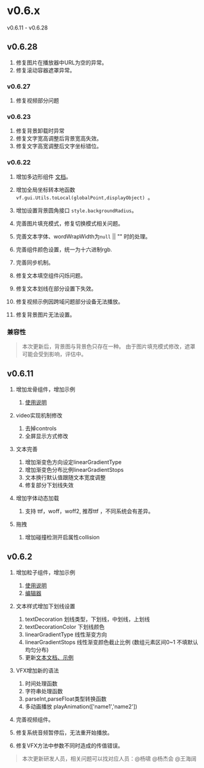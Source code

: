# v0.6.x

v0.6.11 - v0.6.28

## v0.6.28

1. 修复图片在播放器中URL为空的异常。
1. 修复滚动容器遮罩异常。

### v0.6.27

1. 修复视频部分问题

###  v0.6.23

1. 修复背景卸载时异常
1. 修复文字宽高调整后背景宽高失效。
1. 修复文字高宽调整后文字坐标错位。

###  v0.6.22

1. 增加多边形组件 [文档](https://vipkid-edu.github.io/vf-docs/gui/star.html#%E5%B1%9E%E6%80%A7)。
1. 增加全局坐标转本地函数 `vf.gui.Utils.toLocal(globalPoint,displayObject) `。
1. 增加设置背景圆角接口 `style.backgroundRadius`。

1. 完善图片填充模式，修复切换模式相关问题。
1. 完善文本字体、wordWrapWidth为`null` || "" 时的处理。
1. 完善组件颜色设置，统一为十六进制rgb.
1. 完善同步机制。
1. 修复文本填空组件闪烁问题。
1. 修复文本划线在部分设置下失效。
1. 修复视频示例因跨域问题部分设备无法播放。
1. 修复背景图片无法设置。

### 兼容性
> 本次更新后，背景图与背景色只存在一种。
> 由于图片填充模式修改，遮罩可能会受到影响，评估中。


## v0.6.11
1. 增加龙骨组件，增加示例
    1. [使用说明](https://vipkid-edu.github.io/vf-docs/gui/spine.html)

1. video实现机制修改
    1. 去掉controls 
    1. 全屏显示方式修改

1. 文本完善
    1. 增加渐变色方向设定linearGradientType
    1. 增加渐变色分布比例linearGradientStops
    1. 文本换行默认值跟随文本宽度调整
    1. 修复部分下划线失效

1. 增加字体动态加载
    1. 支持 ttf，woff，woff2, 推荐ttf ，不同系统会有差异。

1. 拖拽
    1. 增加碰撞检测开启属性collision

## v0.6.2

1. 增加粒子组件，增加示例
    1. [使用说明](https://vipkid-edu.github.io/vf-docs/gui/particles.html#%E6%8F%92%E4%BB%B6%E5%9C%B0%E5%9D%80)
    2. [编辑器](https://vipkid-edu.github.io/vf-docs/particle/)

1. 文本样式增加下划线设置
    1. textDecoration 划线类型，下划线，中划线，上划线 
    1. textDecorationColor 下划线颜色
    1. linearGradientType 线性渐变方向 
    1. linearGradientStops 线性渐变颜色截止比例 (数组元素区间0~1  不填默认均匀分布)
    1. 更新[文本文档、示例](https://vipkid-edu.github.io/vf-docs/gui/label.html#%E4%BA%8B%E4%BB%B6)

1. VFX增加新的语法
    1. 时间处理函数
    2. 字符串处理函数
    3. parseInt,parseFloat类型转换函数
    4. 多动画播放 playAnimation(['name1','name2'])

1. 完善视频组件。
1. 修复系统音频暂停后，无法重开始播放。
1. 修复VFX方法中参数不同时造成的传值错误。

> 本次更新研发人员，相关问题可以找对应人员：@杨啸 @杨杰会 @王海阔
